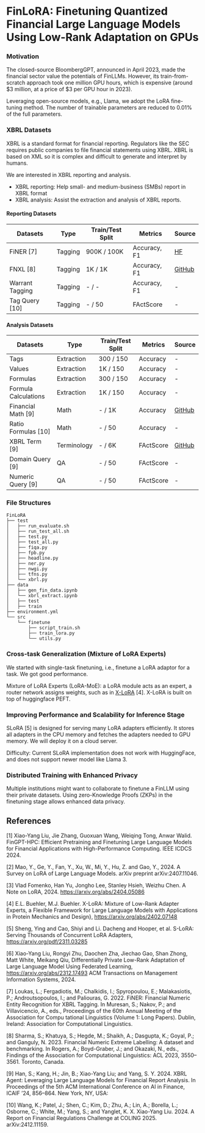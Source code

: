 # FinLoRA: Finetuning Quantized Financial Large Language Models Using Low-Rank Adaptation on GPUs

### Motivation

The closed-source BloombergGPT, announced in April 2023, made the financial sector value the potentials of FinLLMs. However,
its train-from-scratch approach took one million GPU hours, which is expensive (around $3 million, at a price of $3 per GPU hour in 2023). 

Leveraging open-source models, e.g., Llama, we adopt the LoRA fine-tuning method. The number of trainable parameters are reduced to 0.01% of
the full parameters.

### XBRL Datasets

XBRL is a standard format for financial reporting. Regulators like the SEC requires public companies to file financial
statements using XBRL. XBRL is based on XML so it is complex and difficult to generate and interpret by humans.

We are interested in XBRL reporting and analysis.

- XBRL reporting: Help small- and medium-business (SMBs) report in XBRL format
- XBRL analysis: Assist the extraction and analysis of XBRL reports. 

#### Reporting Datasets

| Datasets        | Type    | Train/Test Split | Metrics      | Source                                                         |
|-----------------|---------|------------------|--------------|----------------------------------------------------------------|
| FiNER [7]       | Tagging | 900K / 100K      | Accuracy, F1 | [HF](https://huggingface.co/datasets/nlpaueb/finer-139?row=16) |
| FNXL [8]        | Tagging | 1K / 1K          | Accuracy, F1 | [GitHub](https://github.com/soummyaah/FNXL)                    |
| Warrant Tagging | Tagging | - / -            | Accuracy, F1 | -                                                              |
| Tag Query [10]  | Tagging | - / 50           | FActScore    | -                                                              |

#### Analysis Datasets

| Datasets             | Type        | Train/Test Split | Metrics   | Source                                                                                                                        |
|----------------------|-------------|------------------|-----------|-------------------------------------------------------------------------------------------------------------------------------|
| Tags                 | Extraction  | 300 / 150        | Accuracy  | -                                                                                                                             |
| Values               | Extraction  | 1K / 150         | Accuracy  | -                                                                                                                             |
| Formulas             | Extraction  | 300 / 150        | Accuracy  | -                                                                                                                             |
| Formula Calculations | Extraction  | 1K / 150         | Accuracy  | -                                                                                                                             |
| Financial Math [9]   | Math        | - / 1K           | Accuracy  | [GitHub](https://github.com/KirkHan0920/XBRL-Agent/blob/main/Datasets/formulas_with_explanations_with_questions_with_gt.xlsx) |
| Ratio Formulas [10]  | Math        | - / 50           | Accuracy  | -                                                                                                                             |
| XBRL Term [9]        | Terminology | - / 6K           | FActScore | [GitHub](https://github.com/KirkHan0920/XBRL-Agent/blob/main/Datasets/XBRL%20Terminology.xlsx)                                |
| Domain Query [9]     | QA          | - / 50           | FActScore | -                                                                                                                             |
| Numeric Query [9]    | QA          | - / 50           | FActScore | -                                                                                                                             |

### File Structures

```
FinLoRA
├── test
│   ├── run_evaluate.sh
│   ├── run_test_all.sh
│   ├── test.py
│   ├── test_all.py
│   ├── fiqa.py
│   ├── fpb.py
│   ├── headline.py
│   ├── ner.py
│   ├── nwgi.py
│   ├── tfns.py
│   └── xbrl.py
├── data 
│   ├── gen_fin_data.ipynb
│   └── xbrl_extract.ipynb
│   ├── test
│   ├── train
├── environment.yml
└── src
    └── finetune
        ├── script_train.sh
        ├── train_lora.py
        └── utils.py
```

### Cross-task Generalization (Mixture of LoRA Experts)

We started with single-task finetuning, i.e., finetune a LoRA adaptor for a task. We got good performance.

Mixture of LoRA Experts (LoRA-MoE): a LoRA module acts as an expert, a router network assigns weights, such as
in [X-LoRA](https://arxiv.org/pdf/2402.07148) [4]. X-LoRA is built on top of huggingface PEFT.

### Improving Performance and Scalability for Inference Stage

SLoRA [5] is designed for serving many LoRA adapters efficiently. It stores all adapters in the CPU memory and
fetches the adapters needed to GPU memory. We will deploy it on a cloud server.

Difficulty: Current SLoRA implementation does not work with HuggingFace, and does not support newer model like Llama 3.

### Distributed Training with Enhanced Privacy

Multiple institutions might want to collaborate to finetune a FinLLM using their private datasets. Using zero-Knowledge
Proofs (ZKPs) in
the finetuning stage allows enhanced data privacy.


[//]: # (Different user base, our model serve community, open-source well, we use finetuning)

[//]: # (assume large amount of user: )

[//]: # (e)

[//]: # (percentage)

[//]: # (compare results with icdcs)

## References

[1] Xiao-Yang Liu, Jie Zhang, Guoxuan Wang, Weiqing Tong, Anwar Walid. FinGPT-HPC: Efficient Pretraining and Finetuning
Large Language Models for Financial Applications with High-Performance Computing. IEEE ICDCS 2024.

[2] Mao, Y., Ge, Y., Fan, Y., Xu, W., Mi, Y., Hu, Z. and Gao, Y., 2024. A Survey on LoRA of Large Language Models. arXiv
preprint arXiv:2407.11046.

[3] Vlad Fomenko, Han Yu, Jongho Lee, Stanley Hsieh, Weizhu Chen. A Note on LoRA, 2024. https://arxiv.org/abs/2404.05086

[4] E.L. Buehler, M.J. Buehler. X-LoRA: Mixture of Low-Rank Adapter Experts, a Flexible Framework for Large Language
Models with Applications in Protein Mechanics and Design}, https://arxiv.org/abs/2402.07148

[5] Sheng, Ying and Cao, Shiyi and Li. Dacheng and Hooper, et al. S-LoRA: Serving Thousands of Concurrent LoRA
Adapters, https://arxiv.org/pdf/2311.03285

[6] Xiao-Yang Liu, Rongyi Zhu, Daochen Zha, Jiechao Gao, Shan Zhong, Matt White, Meikang Qiu, Differentially Private
Low-Rank Adaptation of Large Language Model Using Federated Learning, https://arxiv.org/abs/2312.17493 ACM Transactions
on Management Information Systems, 2024.

[7] Loukas, L.; Fergadiotis, M.; Chalkidis, I.; Spyropoulou, E.; Malakasiotis, P.; Androutsopoulos, I.; and Paliouras,
G. 2022. FiNER: Financial Numeric Entity Recognition for XBRL Tagging. In Muresan, S.; Nakov, P.; and Villavicencio, A.,
eds., Proceedings of the 60th Annual Meeting of the Association for Compu tational Linguistics (Volume 1: Long Papers).
Dublin, Ireland: Association for Computational Linguistics.

[8] Sharma, S.; Khatuya, S.; Hegde, M.; Shaikh, A.; Dasgupta, K.; Goyal, P.; and Ganguly, N. 2023. Financial Numeric
Extreme Labelling: A dataset and benchmarking. In Rogers,
A.; Boyd-Graber, J.; and Okazaki, N., eds., Findings of the Association for Computational Linguistics: ACL 2023,
3550–3561. Toronto, Canada.

[9] Han, S.; Kang, H.; Jin, B.; Xiao-Yang Liu; and Yang, S. Y. 2024. XBRL Agent: Leveraging Large Language Models for
Financial Report Analysis. In Proceedings of the 5th ACM
International Conference on AI in Finance, ICAIF ’24, 856–864. New York, NY, USA:

[10] Wang, K.; Patel, J.; Shen, C.; Kim, D.; Zhu, A.; Lin, A.; Borella, L.; Osborne, C.; White, M.; Yang, S.; and
Yanglet, K. X. Xiao-Yang Liu. 2024. A Report on Financial Regulations Challenge at COLING 2025. arXiv:2412.11159.
